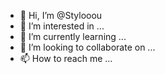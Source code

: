 - 👋 Hi, I’m @Stylooou
- 👀 I’m interested in ...
- 🌱 I’m currently learning ...
- 💞️ I’m looking to collaborate on ...
- 📫 How to reach me ...

<!---
Stylooou/Stylooou is a ✨ special ✨ repository because its `README.md` (this file) appears on your GitHub profile.
You can click the Preview link to take a look at your changes.
--->
